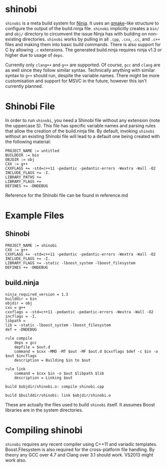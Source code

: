 # shinobi

`shinobi` is a meta build system for [Ninja][1]. It uses an [qmake][2]-like structure to configure the output of the build.ninja file. `shinobi` implicitly creates a `bin/` and `obj/` directory to circumvent the issue Ninja has with building on non-existing directories. `shinobi` works by pulling in all `.cpp`, `.cxx`, `.cc`, and `.c++` files and making them into basic build commands. There is also support for C by allowing `.c` extensions. The generated build.ninja requires ninja v1.3 or higher due to usage of `deps`.

Currently only `clang++` and `g++` are supported. Of course, `gcc` and `clang` are as well since they follow similar syntax. Technically anything with similar syntax to `g++` should run, despite the variable names. There might be more customisation and support for MSVC in the future, however this isn't currently planned.

[1]: http://martine.github.io/ninja/
[2]: https://qt-project.org/doc/qt-4.8/qmake-manual.html

# Shinobi File

In order to run `shinobi`, you need a Shinobi file without any extension (note the uppercase S). This file has specific variable names and parsing rules that allow the creation of the build.ninja file. By default, invoking `shinobi` without an existing Shinobi file will lead to a default one being created with the following material:

    PROJECT_NAME := untitled
    BUILDDIR := bin
    OBJDIR := obj
    CXX := g++
    CXXFLAGS += -std=c++11 -pedantic -pedantic-errors -Wextra -Wall -O2
    INCLUDE_FLAGS += -I.
    LIBRARY_PATHS +=
    LIBRARY_FLAGS +=
    DEFINES += -DNDEBUG

Reference for the Shinobi file can be found in reference.md

# Example Files

## Shinobi

    PROJECT_NAME := shinobi
    CXX := g++
    CXXFLAGS += -std=c++11 -pedantic -pedantic-errors -Wextra -Wall -O2
    INCLUDE_FLAGS += -I.
    LIBRARY_FLAGS += -static -lboost_system -lboost_filesystem
    DEFINES += -DNDEBUG


## build.ninja

    ninja_required_version = 1.3
    builddir = bin
    objdir = obj
    cxx = g++
    cxxflags = -std=c++11 -pedantic -pedantic-errors -Wextra -Wall -O2
    incflags = -I.
    libpath = 
    lib = -static -lboost_system -lboost_filesystem
    def = -DNDEBUG

    rule compile
        deps = gcc
        depfile = $out.d
        command = $cxx -MMD -MT $out -MF $out.d $cxxflags $def -c $in -o $out $incflags
        description = Building $in to $out

    rule link
        command = $cxx $in -o $out $libpath $lib
        description = Linking $out

    build $objdir/shinobi.o: compile shinobi.cpp

    build $builddir/shinobi: link $objdir/shinobi.o


These are actually the files used to build `shinobi` itself. It assumes Boost libraries are in the system directories.

# Compiling shinobi

`shinobi` requires any recent compiler using C++11 and variadic templates. Boost.Filesystem is also required for the cross-platform file handling. By theory any GCC over 4.7 and Clang over 3.1 should work. VS2013 might work also.